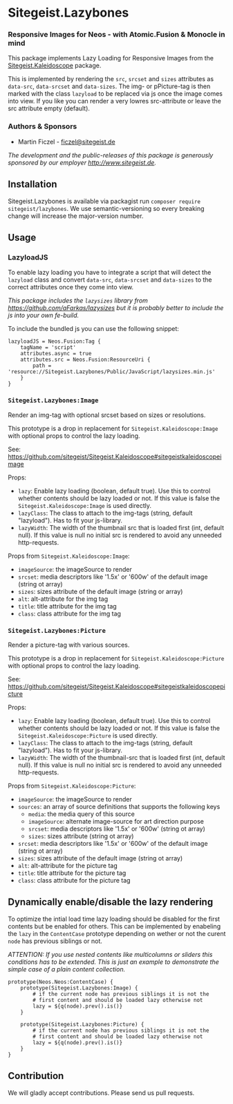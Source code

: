 # Sitegeist.Lazybones
### Responsive Images for Neos - with Atomic.Fusion & Monocle in mind

This package implements Lazy Loading for Responsive Images from the [Sitegeist.Kaleidoscope](https://github.com/sitegeist/Sitegeist.Kaleidoscope) package.

This is implemented by rendering the `src`, `srcset` and `sizes` attributes as `data-src`, `data-srcset`
and `data-sizes`. The img- or pPicture-tag is then marked with the class `lazyload` to
be replaced via js once the image comes into view. If you like you can render a very lowres
src-attribute or leave the src attribute empty (default).

### Authors & Sponsors

* Martin Ficzel - ficzel@sitegeist.de

*The development and the public-releases of this package is generously sponsored
by our employer http://www.sitegeist.de.*

## Installation

Sitegeist.Lazybones is available via packagist run `composer require sitegeist/lazybones`.
We use semantic-versioning so every breaking change will increase the major-version number.

## Usage

### LazyloadJS

To enable lazy loading you have to integrate a script that will detect the `lazyload` class
and convert `data-src`, `data-srcset` and `data-sizes` to the correct attributes once they come
into view.

*This package includes the `lazysizes` library from https://github.com/aFarkas/lazysizes
but it is probably better to include the js into your own fe-build.*

To include the bundled js you can use the following snippet:

```
lazyloadJS = Neos.Fusion:Tag {
    tagName = 'script'
    attributes.async = true
    attributes.src = Neos.Fusion:ResourceUri {
        path = 'resource://Sitegeist.Lazybones/Public/JavaScript/lazysizes.min.js'
    }
}
```

### `Sitegeist.Lazybones:Image`

Render an img-tag with optional srcset based on sizes or resolutions.

This prototype is a drop in replacement for `Sitegeist.Kaleidoscope:Image` with
optional props to control the lazy loading.

See: https://github.com/sitegeist/Sitegeist.Kaleidoscope#sitegeistkaleidoscopeimage

Props:
- `lazy`: Enable lazy loading (boolean, default true).
   Use this to control whether contents should be lazy loaded or not. If this value
   is false the `Sitegeist.Kaleidoscope:Image` is used directly.
- `lazyClass`: The class to attach to the img-tags (string, default "lazyload").
   Has to fit your js-library.
- `lazyWidth`: The width of the thumbnail src that is loaded first (int, default null).
   If this value is null no initial src is rendered to avoid any unneeded http-requests.

Props from `Sitegeist.Kaleidoscope:Image`:
- `imageSource`: the imageSource to render
- `srcset`: media descriptors like '1.5x' or '600w' of the default image (string ot array)
- `sizes`: sizes attribute of the default image (string or array)
- `alt`: alt-attribute for the img tag
- `title`: title attribute for the img tag
- `class`: class attribute for the img tag

### `Sitegeist.Lazybones:Picture`

Render a picture-tag with various sources.

This prototype is a drop in replacement for `Sitegeist.Kaleidoscope:Picture` with
optional props to control the lazy loading.

See: https://github.com/sitegeist/Sitegeist.Kaleidoscope#sitegeistkaleidoscopepicture

Props:
- `lazy`: Enable lazy loading (boolean, default true).
   Use this to control whether contents should be lazy loaded or not. If this value
   is false the `Sitegeist.Kaleidoscope:Picture` is used directly.
- `lazyClass`: The class to attach to the img-tags (string, default "lazyload").
   Has to fit your js-library.
- `lazyWidth`: The width of the thumbnail-src that is loaded first (int, default null).
   If this value is null no initial src is rendered to avoid any unneeded http-requests.

Props from `Sitegeist.Kaleidoscope:Picture`:
- `imageSource`: the imageSource to render
- `sources`: an array of source definitions that supports the following keys
   - `media`: the media query of this source
   - `imageSource`: alternate image-source for art direction purpose
   - `srcset`: media descriptors like '1.5x' or '600w' (string ot array)
   - `sizes`: sizes attribute (string ot array)
- `srcset`: media descriptors like '1.5x' or '600w' of the default image (string ot array)
- `sizes`: sizes attribute of the default image (string ot array)
- `alt`: alt-attribute for the picture tag
- `title`: title attribute for the picture tag
- `class`: class attribute for the picture tag

## Dynamically enable/disable the lazy rendering

To optimize the intial load time lazy loading should be disabled for the first contents but be enabled for others. This can be implemented by enabeling the `lazy` in the `ContentCase` prototype depending on wether or not the curent `node` has previous siblings or not.

*ATTENTION: If you use nested contents like multicolumns or sliders this conditions has to be extended. This is just an example to demonstrate the simple case of a plain content collection.*

```
prototype(Neos.Neos:ContentCase) {
    prototype(Sitegeist.Lazybones:Image) {
        # if the current node has previous siblings it is not the 
        # first content and should be loaded lazy otherwise not       
        lazy = ${q(node).prev().is()}
    }

    prototype(Sitegeist.Lazybones:Picture) {
        # if the current node has previous siblings it is not the 
        # first content and should be loaded lazy otherwise not       
        lazy = ${q(node).prev().is()}
    }
}
```

## Contribution

We will gladly accept contributions. Please send us pull requests.
